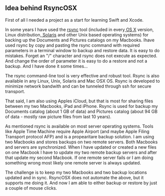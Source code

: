 <h2>Idea behind RsyncOSX</h2> 
 
First of all I needed a project as a start for learning Swift and Xcode.

In some years I have used the <a href="https://en.wikipedia.org/wiki/Rsync" target="_blank">rsync</a> tool (included in every<a href="https://en.wikipedia.org/wiki/OS_X" target="_blank"> OS X</a> version, Linux distribution,<a href="https://en.wikipedia.org/wiki/Solaris_(operating_system)" target="_blank"> Solaris</a> and other Unix based operating systems) for backing up the Documents and Pictures catalogs on my Macbooks. Ihave used rsync by copy and pasting the rsync command with required parameters in a terminal window to backup and restore data. It is easy to do mistakes. Forget an "/" character and rsync does not execute as expected. And change the order of parameter it is easy to do a restore and not a backup. And I have done it some times...

The rsync command-line tool is very effective and robust tool. Rsync is also available in any Linux, Unix, Solaris and Mac OSX OS. Rsync is developed to minimize network bandwith and can be tunneled through ssh for secure transport.


That said, I am also using Apples iCloud, but that is most for sharing files between my two Macbooks, iPad and iPhone. Rsync is used for backup my Documents catalog (about 1 GB of data) and Pictures catalog (about 94 GB of data - mostly raw picture files from last 10 years).

As mentioned rsync is available on most server operating systems. Tools like Apple Time Machine require Apple Airport (and maybe Apple Filing Transport protocol AFP) and is a propearitare backup solution. I am using two Macbooks and stores backups on two remote servers. Both Macbooks and servers are synchronized. When I have updated or created a new files on one Macbook I have to update my two remote backup servers and after that update my second Macbook. If one remote server fails or I am doing something wrong most likely one remote server is always updated.

The challenge is to keep my two Macbooks and two backup locations updated and in sync. RsyncOSX does not automate the above, but it supports me doing it. And now I am able to either backup or restore by just a couple of mouse clicks.<br />

